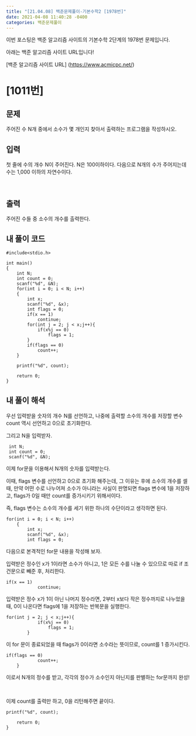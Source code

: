 ```yaml
---
title: "[21.04.08] 백준문제풀이-기본수학2 [1978번]"
date: 2021-04-08 11:40:28 -0400
categories: 백준문제풀이
---
```


이번 포스팅은 백준 알고리즘 사이트의 기본수학 2단계의 1978번 문제입니다.

아래는 백준 알고리즘 사이트 URL입니다!

[백준 알고리즘 사이트 URL] (https://www.acmicpc.net/)

# [1011번]

## 문제

주어진 수 N개 중에서 소수가 몇 개인지 찾아서 출력하는 프로그램을 작성하시오.
​

## 입력

첫 줄에 수의 개수 N이 주어진다. N은 100이하이다. 다음으로 N개의 수가 주어지는데 수는 1,000 이하의 자연수이다.

​

## 출력

주어진 수들 중 소수의 개수를 출력한다.

## 내 풀이 코드

	#include<stdio.h>
	
	int main()
	{
	    int N;
	    int count = 0;
	    scanf("%d", &N);
	    for(int i = 0; i < N; i++)
	    {
	        int x;
	        scanf("%d", &x);
	        int flags = 0;
	        if(x == 1)
	            continue;
	        for(int j = 2; j < x;j++){
	            if(x%j == 0)
	                flags = 1;
	        }
	        if(flags == 0)
	            count++;
	    }
	    
	    printf("%d", count);
	    
	    return 0;
	}

		
		
## 내 풀이 해석	
우선 입력받을 숫자의 개수 N를 선언하고, 나중에 출력할 소수의 개수를 저장할 변수 count 역시 선언하고 0으로 초기화한다.

그리고 N을 입력받자.

	 int N;
	 int count = 0;
	 scanf("%d", &N);
이제 for문을 이용해서 N개의 숫자를 입력받는다.

이때, flags 변수를 선언하고 0으로 초기화 해주는데, 그 이유는 후에 소수의 개수를 셀 때, 만약 어떤 수로 나누어져 소수가 아니라는 사실이 판명되면 flags 변수에 1을 저장하고, flags가 0일 때만 count를 증가시키기 위해서이다. 

즉, flags 변수는 소수의 개수를 세기 위한 하나의 수단이라고 생각하면 된다.

	for(int i = 0; i < N; i++)
	    {
	        int x;
	        scanf("%d", &x);
	        int flags = 0;
다음으로 본격적인 for문 내용을 작성해 보자.

입력받은 정수인 x가 1이라면 소수가 아니고, 1은 모든 수를 나눌 수 있으므로 따로 if 조건문으로 빼준 후, 처리한다.

	if(x == 1)
	            continue;
입력받은 정수 x가 1이 아닌 나머지 정수라면, 2부터 x보다 작은 정수까지로 나누었을 때, 0이 나온다면 flags에 1을 저장하는 반복문을 실행한다.

	for(int j = 2; j < x;j++){
	            if(x%j == 0)
	                flags = 1;
	        }
이 for 문이 종료되었을 때 flags가 0이라면 소수라는 뜻이므로, count를 1 증가시킨다.

	if(flags == 0)
	            count++;
	    }
이로서 N개의 정수를 받고, 각각의 정수가 소수인지 아닌지를 판별하는 for문까지 완성!

​

이제 count를 출력만 하고, 0을 리턴해주면 끝이다.

	printf("%d", count);
	    
	    return 0;
	}
